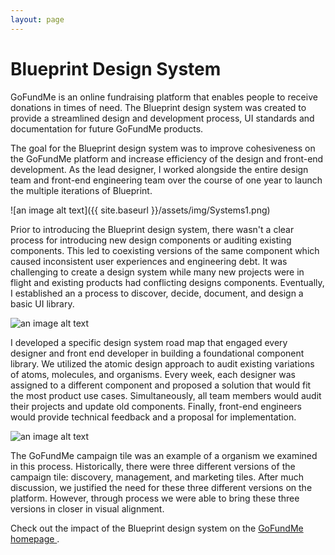 ```yaml
---
layout: page
---
```



# Blueprint Design System

GoFundMe is an online fundraising platform that enables people to receive donations in times of need. The Blueprint design system was created to provide a streamlined design and development process, UI standards and documentation for future GoFundMe products.

The goal for the Blueprint design system was to improve cohesiveness on the GoFundMe platform and increase efficiency of the design and front-end development. As the lead designer, I worked alongside the entire design team and front-end engineering team over the course of one year to launch the multiple iterations of Blueprint.

![an image alt text]({{ site.baseurl }}/assets/img/Systems1.png)

Prior to introducing the Blueprint design system, there wasn't a clear process for introducing new design components or auditing existing components. This led to coexisting versions of the same component which caused inconsistent user experiences and engineering debt. It was challenging to create a design system while many new projects were in flight and existing products had conflicting designs components. Eventually, I established an a process to discover, decide, document, and design a basic UI library.

![an image alt text]({{base.siteurl}}/assets/img/Systems2.png)

I developed a specific design system road map that engaged every designer and front end developer in building a foundational component library. We utilized the atomic design approach to audit existing variations of atoms, molecules, and organisms. Every week, each designer was assigned to a different component and proposed a solution that would fit the most product use cases. Simultaneously, all team members would audit their projects and update old components. Finally, front-end engineers would provide technical feedback and a proposal for implementation.

![an image alt text]({{base.siteurl}}/assets/img/Systems3.png)

The GoFundMe campaign tile was an example of a organism we examined in this process. Historically, there were three different versions of the campaign tile: discovery, management, and marketing tiles. After much discussion, we justified the need for these three different versions on the platform. However, through process we were able to bring these three versions in closer in visual alignment.

Check out the impact of the Blueprint design system on the <a href="https://www.gofundme.com/" target="_blank"> GoFundMe homepage </a> .
